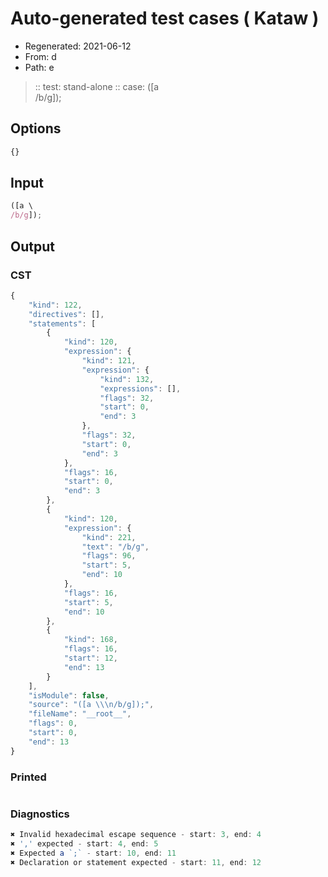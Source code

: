 # Auto-generated test cases ( Kataw )
- Regenerated: 2021-06-12
- From: d
- Path: e
> :: test: stand-alone
> :: case: ([a \
>          /b/g]);
## Options

`````js
{}
`````
## Input

`````js
([a \
/b/g]);
`````
## Output

### CST

```javascript
{
    "kind": 122,
    "directives": [],
    "statements": [
        {
            "kind": 120,
            "expression": {
                "kind": 121,
                "expression": {
                    "kind": 132,
                    "expressions": [],
                    "flags": 32,
                    "start": 0,
                    "end": 3
                },
                "flags": 32,
                "start": 0,
                "end": 3
            },
            "flags": 16,
            "start": 0,
            "end": 3
        },
        {
            "kind": 120,
            "expression": {
                "kind": 221,
                "text": "/b/g",
                "flags": 96,
                "start": 5,
                "end": 10
            },
            "flags": 16,
            "start": 5,
            "end": 10
        },
        {
            "kind": 168,
            "flags": 16,
            "start": 12,
            "end": 13
        }
    ],
    "isModule": false,
    "source": "([a \\\n/b/g]);",
    "fileName": "__root__",
    "flags": 0,
    "start": 0,
    "end": 13
}
```

### Printed

```javascript

```

### Diagnostics

```javascript
✖ Invalid hexadecimal escape sequence - start: 3, end: 4
✖ ',' expected - start: 4, end: 5
✖ Expected a `;` - start: 10, end: 11
✖ Declaration or statement expected - start: 11, end: 12

```

